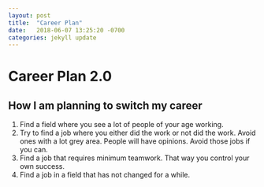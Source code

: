 ```yaml
---
layout: post
title:  "Career Plan"
date:   2018-06-07 13:25:20 -0700
categories: jekyll update
---
```


# Career Plan 2.0

## How I am planning to switch my career 

1. Find a field where you see a lot of people of your age working.
2. Try to find a job where you either did the work or not did the work. Avoid ones with a lot grey area. People will have opinions. Avoid those jobs if you can.
3. Find a job that requires minimum teamwork. That way you control your own success.
4. Find a job in a field that has not changed for a while. 